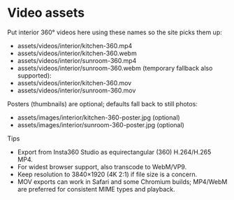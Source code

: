 Video assets
============

Put interior 360° videos here using these names so the site picks them up:

- assets/videos/interior/kitchen-360.mp4
- assets/videos/interior/kitchen-360.webm
- assets/videos/interior/sunroom-360.mp4
- assets/videos/interior/sunroom-360.webm
  (temporary fallback also supported):
 - assets/videos/interior/kitchen-360.mov
 - assets/videos/interior/sunroom-360.mov

Posters (thumbnails) are optional; defaults fall back to still photos:

- assets/images/interior/kitchen-360-poster.jpg (optional)
- assets/images/interior/sunroom-360-poster.jpg (optional)

Tips
- Export from Insta360 Studio as equirectangular (360) H.264/H.265 MP4.
- For widest browser support, also transcode to WebM/VP9.
- Keep resolution to 3840×1920 (4K 2:1) if file size is a concern.
 - MOV exports can work in Safari and some Chromium builds; MP4/WebM are preferred for consistent MIME types and playback.
